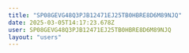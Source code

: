 ```yaml
---
title: "SP08GEVG48Q3PJB12471EJ25TB0HBRE8D6M89NJQ"
date: 2025-03-05T14:17:23.678Z
user: SP08GEVG48Q3PJB12471EJ25TB0HBRE8D6M89NJQ
layout: "users"
---
```

    